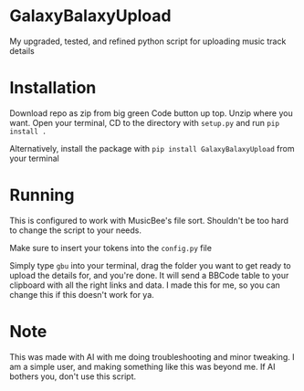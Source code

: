 # GalaxyBalaxyUpload
My upgraded, tested, and refined python script for uploading music track details

# Installation
Download repo as zip from big green Code button up top. Unzip where you want. Open your terminal, CD to the directory with `setup.py` and run `pip install .`

Alternatively, install the package with `pip install GalaxyBalaxyUpload` from your terminal

# Running
This is configured to work with MusicBee's file sort. Shouldn't be too hard to change the script to your needs. 

Make sure to insert your tokens into the `config.py` file

Simply type `gbu` into your terminal, drag the folder you want to get ready to upload the details for, and you're done. It will send a BBCode table to your clipboard with all the right links and data. I made this for me, so you can change this if this doesn't work for ya.

# Note
This was made with AI with me doing troubleshooting and minor tweaking. I am a simple user, and making something like this was beyond me. If AI bothers you, don't use this script.